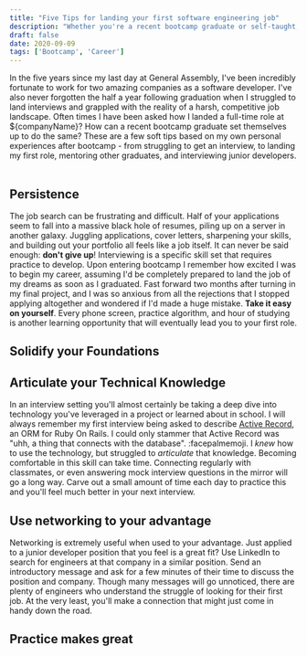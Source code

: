 ```yaml
---
title: "Five Tips for landing your first software engineering job"
description: "Whether you're a recent bootcamp graduate or self-taught, landing that first professional dev role is daunting.  Here are five key pieces of advice, from own my experiences, that will make a difference in the job hunt."
draft: false
date: 2020-09-09
tags: ['Bootcamp', 'Career']
---
```


In the five years since my last day at General Assembly, I've been incredibly fortunate to work for two amazing companies as a software developer.  I've also never forgotten the half a year following graduation when I struggled to land interviews and grappled with the reality of a harsh, competitive job landscape.  Often times I have been asked how I landed a full-time role at ${companyName}?  How can a recent bootcamp graduate set themselves up to do the same?  These are a few soft tips based on my own personal experiences after bootcamp - from struggling to get an interview, to landing my first role, mentoring other graduates, and interviewing junior developers.<br /><br />

## Persistence

The job search can be frustrating and difficult.  Half of your applications seem to fall into a massive black hole of resumes, piling up on a server in another galaxy.  Juggling applications, cover letters, sharpening your skills, and building out your portfolio all feels like a job itself.  It can never be said enough:  <b>don't give up</b>!  Interviewing is a specific skill set that requires practice to develop.  Upon entering bootcamp I remember how excited I was to begin my career, assuming I'd be completely prepared to land the job of my dreams as soon as I graduated.  Fast forward two months after turning in my final project, and I was so anxious from all the rejections that I stopped applying altogether and wondered if I'd made a huge mistake.  <b>Take it easy on yourself</b>.  Every phone screen, practice algorithm, and hour of studying is another learning opportunity that will eventually lead you to your first role.

## Solidify your Foundations



## Articulate your Technical Knowledge

In an interview setting you'll almost certainly be taking a deep dive into technology you've leveraged in a project or learned about in school.  I will always remember my first interview being asked to describe <a href="https://guides.rubyonrails.org/active_record_querying.html">Active Record</a>, an ORM for Ruby On Rails.  I could only stammer that Active Record was "uhh, a thing that connects with the database".  :facepalmemoji.  I <i>knew</i> how to use the technology, but struggled to <i>articulate</i> that knowledge.  Becoming comfortable in this skill can take time.  Connecting regularly with classmates, or even answering mock interview questions in the mirror will go a long way.  Carve out a small amount of time each day to practice this and you'll feel much better in your next interview.

## Use networking to your advantage

Networking is extremely useful when used to your advantage.  Just applied to a junior developer position that you feel is a great fit?  Use LinkedIn to search for engineers at that company in a similar position.  Send an introductory message and ask for a few minutes of their time to discuss the position and company.  Though many messages will go unnoticed, there are plenty of engineers who understand the struggle of looking for their first job.  At the very least, you'll make a connection that might just come in handy down the road.  

## Practice makes great
